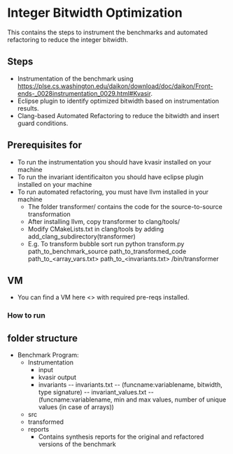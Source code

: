 # Integer Bitwidth Optimization
This contains the steps to instrument the benchmarks and automated refactoring to reduce the integer bitwidth.

## Steps
- Instrumentation of the benchmark using https://plse.cs.washington.edu/daikon/download/doc/daikon/Front-ends-_0028instrumentation_0029.html#Kvasir.
- Eclipse plugin to identify optimized bitwidth based on instrumentation results.
- Clang-based Automated Refactoring to reduce the bitwidth and insert guard conditions.

## Prerequisites for 
- To run the instrumentation you should have kvasir installed on your machine
- To run the invariant identificaiton you should have eclipse plugin installed on your machine
- To run automated refactoring, you must have llvm installed in your machine
    - The folder transformer/ contains the code for the source-to-source transformation
    - After installing llvm, copy transformer to clang/tools/
    - Modify CMakeLists.txt in clang/tools by adding add_clang_subdirectory(transformer)
    - E.g. To transform bubble sort run python transform.py path_to_benchmark_source path_to_transformed_code path_to_<array_vars.txt> path_to_<invariants.txt> /bin/transformer <size of instrumentation>

## VM
- You can find a VM here <> with required pre-reqs installed. 
### How to run


## folder structure
- Benchmark Program:
    - Instrumentation
        - input
        - kvasir output
        - invariants
            -- invariants.txt -- (funcname:variablename, bitwidth, type signature)
            -- invariant_values.txt -- (funcname:variablename, min and max values, number of unique values (in case of arrays))
    - src
    - transformed
    - reports
        - Contains synthesis reports for the original and refactored versions of the benchmark